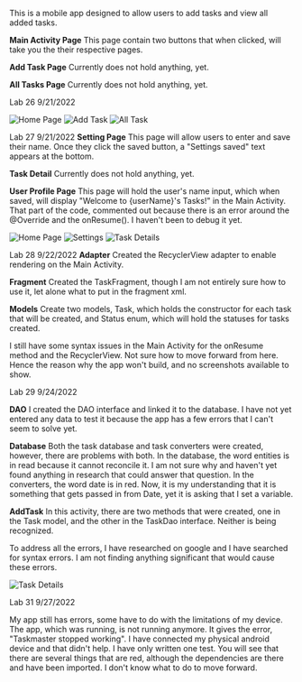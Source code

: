 This is a mobile app designed to allow users to add tasks and view all added tasks.

**Main Activity Page**
This page contain two buttons that when clicked, will take you the their respective pages.

**Add Task Page**
Currently does not hold anything, yet.

**All Tasks Page**
Currently does not hold anything, yet.

Lab 26 9/21/2022

![Home Page](Images/homescreen.png)
![Add Task](Images/addtask.png)
![All Task](Images/alltask.png)

Lab 27 9/21/2022
**Setting Page**
This page will allow users to enter and save their name. Once they click the saved button, a "Settings saved" text appears at the bottom.

**Task Detail**
Currently does not hold anything, yet.

**User Profile Page**
This page will hold the user's name input, which when saved, will display "Welcome to {userName}'s Tasks!" in the Main Activity. That part of the code, commented out because there is an error around the @Override and the onResume(). I haven't been to debug it yet.

![Home Page](Images/newhomepage.png)
![Settings](Images/settings.png)
![Task Details](Images/taskdetails.png)

Lab 28 9/22/2022
**Adapter**
Created the RecyclerView adapter to enable rendering on the Main Activity.

**Fragment**
Created the TaskFragment, though I am not entirely sure how to use it, let alone what to put in the fragment xml.

**Models**
Create two models, Task, which holds the constructor for each task that will be created, and Status enum, which will hold the statuses for tasks created.

I still have some syntax issues in the Main Activity for the onResume method and the RecyclerView. Not sure how to move forward from here. Hence the reason why the app won't build, and no screenshots available to show.

Lab 29 9/24/2022

**DAO**
I created the DAO interface and linked it to the database. I have not yet entered any data to test it because the app has a few errors that I can't seem to solve yet.

**Database**
Both the task database and task converters were created, however, there are problems with both. In the database, the word entities is in read because it cannot reconcile it. I am not sure why and haven't yet found anything in research that could answer that question. In the converters, the word date is in red. Now, it is my understanding that it is something that gets passed in from Date, yet it is asking that I set a variable. 

**AddTask**
In this activity, there are two methods that were created, one in the Task model, and the other in the TaskDao interface. Neither is being recognized.

To address all the errors, I have researched on google and I have searched for syntax errors. I am not finding anything significant that would cause these errors.

![Task Details](Images/rview1.png)

Lab 31 9/27/2022

My app still has errors, some have to do with the limitations of my device. The app, which was running, is not running anymore. It gives the error, "Taskmaster stopped working". I have connected my physical android device and that didn't help. I have only written one test. You will see that there are several things that are red, although the dependencies are there and have been imported. I don't know what to do to move forward.